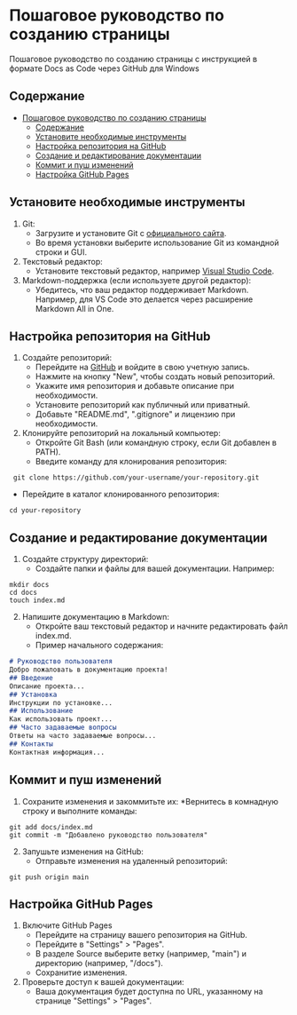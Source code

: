 # Пошаговое руководство по созданию страницы

Пошаговое руководство по созданию страницы с инструкцией в формате Docs as Code через GitHub для Windows

## Содержание

- [Пошаговое руководство по созданию страницы](#пошаговое-руководство-по-созданию-страницы)
  - [Содержание](#содержание)
  - [Установите необходимые инструменты](#установите-необходимые-инструменты)
  - [Настройка репозитория на GitHub](#настройка-репозитория-на-github)
  - [Создание и редактирование документации](#создание-и-редактирование-документации)
  - [Коммит и пуш изменений](#коммит-и-пуш-изменений)
  - [Настройка GitHub Pages](#настройка-github-pages)

## Установите необходимые инструменты

1. Git:
   * Загрузите и установите Git с [официального сайта](https://git-scm.com/download/win).
   * Во время установки выберите использование Git из командной строки и GUI.
2. Текстовый редактор:
   * Установите текстовый редактор, например [Visual Studio Code](https://code.visualstudio.com/).
3. Markdown-поддержка (если используете другой редактор):
   * Убедитесь, что ваш редактор поддерживает Markdown. Например, для VS Code это делается через расширение Markdown All in One.

## Настройка репозитория на GitHub

1. Создайте репозиторий:
   * Перейдите на [GitHub](https://github.com/) и войдите в свою учетную запись.
   * Нажмите на кнопку "New", чтобы создать новый репозиторий.
   * Укажите имя репозитория и добавьте описание при необходимости.
   * Установите репозиторий как публичный или приватный.
   * Добавьте "README.md", ".gitignore" и лицензию при необходимости.
2. Клонируйте репозиторий на локальный компьютер:
   * Откройте Git Bash (или командную строку, если Git добавлен в PATH).
   * Введите команду для клонирования репозитория:
```console
 git clone https://github.com/your-username/your-repository.git
```  
   *  Перейдите в каталог клонированного репозитория:
```console
cd your-repository
```

## Создание и редактирование документации
1. Создайте структуру директорий:
   * Создайте папки и файлы для вашей документации. Например:
```console
mkdir docs
cd docs
touch index.md
```
2. Напишите документацию в Markdown:
   * Откройте ваш текстовый редактор и начните редактировать файл index.md.
   * Пример начального содержания:
```markdown
# Руководство пользователя
Добро пожаловать в документацию проекта!
## Введение
Описание проекта...
## Установка
Инструкции по установке...
## Использование
Как использовать проект...
## Часто задаваемые вопросы
Ответы на часто задаваемые вопросы...
## Контакты
Контактная информация...
```

## Коммит и пуш изменений

1. Сохраните изменения и закоммитьте их:
   *Вернитесь в комнадную строку и выполните команды:
```console
git add docs/index.md
git commit -m "Добавлено руководство пользователя"
```
2. Запушьте изменения на GitHub:
   * Отправьте изменения на удаленный репозиторий:
```console
git push origin main
```

## Настройка GitHub Pages

1. Включите GitHub Pages
   * Перейдите на страницу вашего репозитория на GitHub.
   * Перейдите в "Settings" > "Pages".
   * В разделе Source выберите ветку (например, "main") и директорию (например, "/docs").
   * Сохранитие изменения.
2. Проверьте доступ к вашей документации:
   * Ваша документация будет доступна по URL, указанному на странице "Settings" > "Pages".

